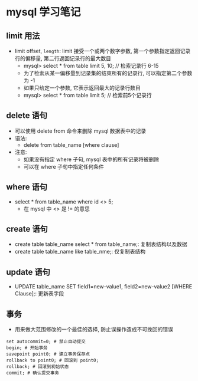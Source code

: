 # mysql 学习笔记
## limit 用法
* limit offset, `length`: limit 接受一个或两个数字参数, 第一个参数指定返回记录行的偏移量, 第二行返回记录行的最大数目
    * mysql> select * from table limit 5, 10; // 检索记录行 6-15
    * 为了检索从某一偏移量到记录集的结束所有的记录行, 可以指定第二个参数为 -1
    * 如果只给定一个参数, 它表示返回最大的记录行数目
    * mysql> select * from table limit 5; // 检索前5个记录行

## delete 语句
* 可以使用 delete from 命令来删除 mysql 数据表中的记录
* 语法:
    * delete from table_name [where clause]
* 注意:
    * 如果没有指定 where 子句, mysql 表中的所有记录将被删除
    * 可以在 where 子句中指定任何条件

## where 语句
* select * from table_name where id <> 5;
    * 在 mysql 中 <> 是 != 的意思

## create 语句
* create table table_name select * from table_name;: 复制表结构以及数据
* create table table_name like table_nme;: 仅复制表结构

## update 语句
* UPDATE table_name SET field1=new-value1, field2=new-value2 [WHERE Clause];: 更新表字段

## 事务
* 用来做大范围修改的一个最佳的选择, 防止误操作造成不可挽回的错误
```
set autocommit=0; # 禁止自动提交
begin; # 开始事务
savepoint point0; # 建立事务保存点
rollback to point0; # 回滚到 point0;
rollback; # 回滚到初始状态
commit; # 确认提交事务
```